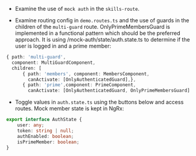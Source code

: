 - Examine the use of `mock auth` in the `skills-route`.

- Examine routing config in `demo.routes.ts` and the use of guards in the children of the `multi-guard` route. OnlyPrimeMembersGuard is implemented in a functional pattern which should be the preferred approach. It is using /mock-auth/state/auth.state.ts to determine if the user is logged in and a prime member:

```typescript
{ path: 'multi-guard',
  component: MultiGuardComponent,
  children: [
      { path: 'members', component: MembersComponent,
        canActivate: [OnlyAuthenticatedGuard],},
      { path: 'prime',component: PrimeComponent,
        canActivate: [OnlyAuthenticatedGuard, OnlyPrimeMembersGuard]
```

- Toggle values in `auth.state.ts` using the buttons below and access routes. Mock member state is kept in NgRx:

```typescript
export interface AuthState {
    user: any;
    token: string | null;
    authEnabled: boolean;
    isPrimeMember: boolean;
}
```
